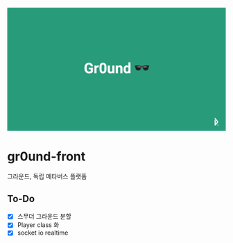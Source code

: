 ![head](./head.jpg)

# gr0und-front
그라운드, 독립 메타버스 플랫폼

## To-Do

* [x] 스무더 그라운드 분할
* [x] Player class 화
* [x] socket io realtime